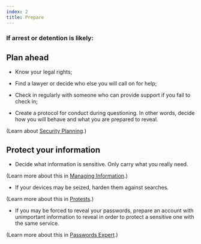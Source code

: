 ```yaml
---
index: 2
title: Prepare
---
```

### If arrest or detention is likely:  

## Plan ahead

*   Know your legal rights;

* Find a lawyer or decide who else you will call on for help;

*	Check in regularly with someone who can provide support if you fail to check in;

*	Create a protocol for conduct during questioning. In other words, decide how you will behave and what you are prepared to reveal. 

(Learn about [Security Planning](umbrella://assess-your-risk/security-planning).)

## Protect your information

*	Decide what information is sensitive. Only carry what you really need.

(Learn more about this in [Managing Information](umbrella://information/managing-information).)

*	If your devices may be seized, harden them against searches.  

(Learn more about this in [Protests](umbrella://operations/protests/advanced).)

*	If you may be forced to reveal your passwords, prepare an account with unimportant information to reveal in order to protect a sensitive one with the same service.  

(Learn more about this in [Passwords Expert](umbrella://information/passwords/expert).)